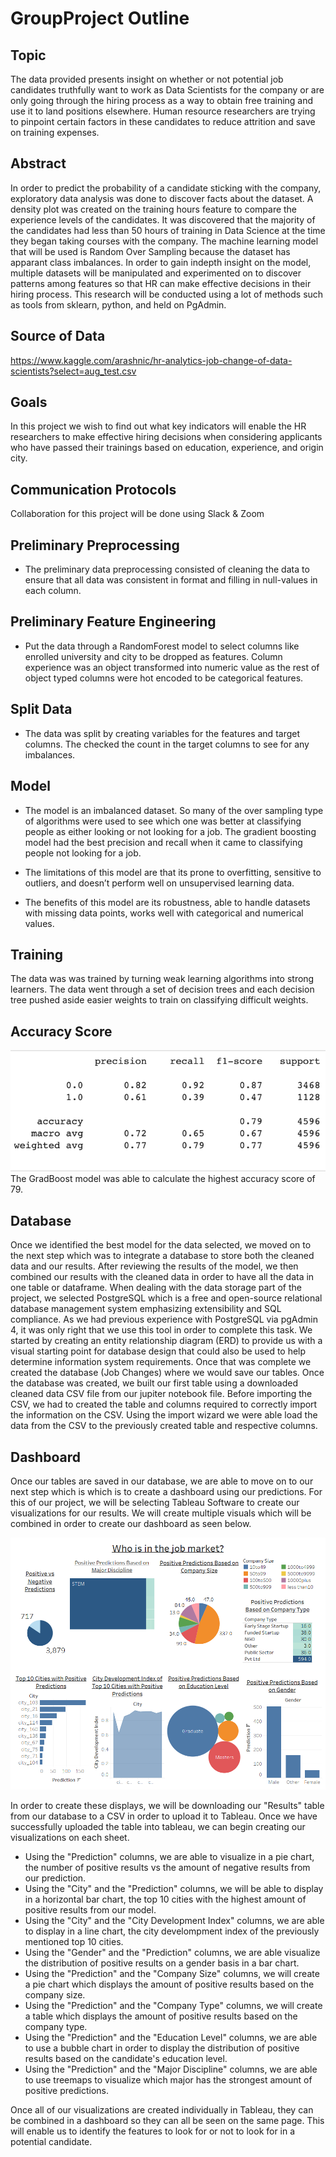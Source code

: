 # GroupProject Outline

## Topic 
The data provided presents insight on whether or not potential job candidates truthfully want to work as Data Scientists for the company or are only going through the hiring process as a way to obtain free training and use it to land positions elsewhere. Human resource researchers are trying to pinpoint certain factors in these candidates to reduce attrition and save on training expenses.

## Abstract
In order to predict the probability of a candidate sticking with the company, exploratory data analysis was done to discover facts about the dataset. A density plot was created on the training hours feature to compare the experience levels of the candidates. It was discovered that the majority of the candidates had less than 50 hours of training in Data Science at the time they began taking courses with the company. The machine learning model that will be used is Random Over Sampling because the dataset has apparant class imbalances. In order to gain indepth insight on the model, multiple datasets will be manipulated and experimented on to discover patterns among features so that HR can make effective decisions in their hiring process. This research will be conducted using a lot of methods such as tools from sklearn, python, and held on PgAdmin. 

## Source of Data
https://www.kaggle.com/arashnic/hr-analytics-job-change-of-data-scientists?select=aug_test.csv

## Goals
In this project we wish to find out what key indicators will enable the HR researchers to make effective hiring decisions when considering applicants who have passed their trainings based on education, experience, and origin city.

## Communication Protocols
Collaboration for this project will be done using Slack & Zoom

## Preliminary Preprocessing 

* The preliminary data preprocessing consisted of cleaning the data to ensure that all data was consistent in format and filling in null-values in each column. 

## Preliminary Feature Engineering 

* Put the data through a RandomForest model to select columns like enrolled university and city to be dropped as features.  Column experience was an object transformed into numeric value as the rest of object typed columns were hot encoded to be categorical features. 

## Split Data
* The data was split by creating variables for the features and target columns. The checked the count in the target columns to see for any imbalances. 

## Model

* The model is an imbalanced dataset. So many of the over sampling type of algorithms were used to see which one was better at classifying people as either looking or not looking for a job. The gradient boosting model had the best precision and recall when it came to classifying people not looking for a job.

* The limitations of this model are that its prone to overfitting, sensitive to outliers, and doesn’t perform well on unsupervised learning data.

* The benefits of this model are its robustness, able to handle datasets with missing data points, works well with categorical and numerical values.
## Training 
The data was was trained by turning weak learning algorithms into strong learners. The data went through a set of decision trees and each decision tree pushed aside easier weights to train on classifying difficult weights.
## Accuracy Score 
![](https://github.com/jonathansylvestre/GroupProject/blob/51f6e59f1fce26394034b372477a0e3ab60f1ca0/Resources/Screen%20Shot%202022-01-20%20at%208.23.32%20PM.png)
The GradBoost model was able to calculate the highest accuracy score of 79.

## Database

  Once we identified the best model for the data selected, we moved on to the next step which was to integrate a database to store both the cleaned data and our results. After reviewing the results of the model, we then combined our results with the cleaned data in order to have all the data in one table or dataframe. When dealing with the data storage part of the project, we selected PostgreSQL which is a free and open-source relational database management system emphasizing extensibility and SQL compliance. As we had previous experience with PostgreSQL via pgAdmin 4, it was only right that we use this tool in order to complete this task. We started by creating an entity relationship diagram (ERD) to provide us with a visual starting point for database design that could also be used to help determine information system requirements. Once that was complete we created the database (Job Changes) where we would save our tables. Once the database was created, we built our first table using a downloaded cleaned data CSV file from our jupiter notebook file. Before importing the CSV, we had to created the table and columns required to correctly import the information on the CSV. Using the import wizard we were able load the data from the CSV to the  previously created table and respective columns. 

## Dashboard

Once our tables are saved in our database, we are able to move on to our next step which is which is to create a dashboard using our predictions. For this of our project, we will be selecting Tableau Software to create our visualizations for our results. We will create multiple visuals which will be combined in order to create our dashboard as seen below. 

![](https://github.com/jonathansylvestre/GroupProject/blob/main/Resources/Who%20is%20in%20the%20job%20market.png)

In order to create these displays, we will be downloading our "Results" table from our database to a CSV in order to upload it to Tableau. Once we have successfully uploaded the table into tableau, we can begin creating our visualizations on each sheet. 

 - Using the "Prediction" columns, we are able to visualize in a pie chart, the number of positive results vs the amount of negative results from our prediction.
 - Using the "City" and the "Prediction" columns, we will be able to display in a horizontal bar chart, the top 10 cities with the highest amount of positive results from our model. 
 - Using the "City" and the "City Development Index" columns, we are able to display in a line chart, the city develompment index of the previously mentioned top 10 cities.
 - Using the "Gender" and the "Prediction" columns, we are able visualize the distribution of positive results on a gender basis in a bar chart.
 - Using the "Prediction" and the "Company Size" columns, we will create a pie chart which displays the amount of positive results based on the company size. 
 - Using the "Prediction" and the "Company Type" columns, we will create a table which displays the amount of positive results based on the company type.
 - Using the "Prediction" and the "Education Level" columns, we are able to use a bubble chart in order to display the distribution of positive results based on the candidate's education level. 
 - Using the "Prediction" and the "Major Discipline" columns, we are able to use treemaps to visualize which major has the strongest amount of positive predictions.

Once all of our visualizations are created individually in Tableau, they can be combined in a dashboard so they can all be seen on the same page. This will enable us to identify the features to look for or not to look for in a potential candidate. 

